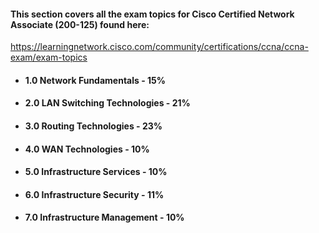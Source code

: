 #### This section covers all the exam topics for Cisco Certified Network Associate (200-125) found here: 
https://learningnetwork.cisco.com/community/certifications/ccna/ccna-exam/exam-topics

* #### 1.0 Network Fundamentals - 15%
* #### 2.0 LAN Switching Technologies - 21%
* #### 3.0 Routing Technologies - 23%
* #### 4.0 WAN Technologies - 10%
* #### 5.0 Infrastructure Services - 10%
* #### 6.0 Infrastructure Security - 11%
* #### 7.0 Infrastructure Management - 10%
